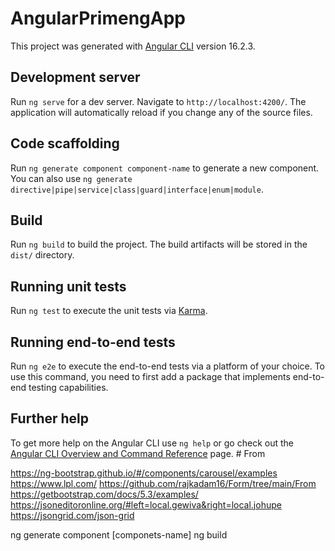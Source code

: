 # AngularPrimengApp

This project was generated with [Angular CLI](https://github.com/angular/angular-cli) version 16.2.3.

## Development server

Run `ng serve` for a dev server. Navigate to `http://localhost:4200/`. The application will automatically reload if you change any of the source files.

## Code scaffolding

Run `ng generate component component-name` to generate a new component. You can also use `ng generate directive|pipe|service|class|guard|interface|enum|module`.

## Build

Run `ng build` to build the project. The build artifacts will be stored in the `dist/` directory.

## Running unit tests

Run `ng test` to execute the unit tests via [Karma](https://karma-runner.github.io).

## Running end-to-end tests

Run `ng e2e` to execute the end-to-end tests via a platform of your choice. To use this command, you need to first add a package that implements end-to-end testing capabilities.

## Further help

To get more help on the Angular CLI use `ng help` or go check out the [Angular CLI Overview and Command Reference](https://angular.io/cli) page.
#   F r o m 
 
 


<!--  -->

https://ng-bootstrap.github.io/#/components/carousel/examples
https://www.lpl.com/
https://github.com/rajkadam16/Form/tree/main/From
https://getbootstrap.com/docs/5.3/examples/
https://jsoneditoronline.org/#left=local.gewiva&right=local.johupe
https://jsongrid.com/json-grid


<!-- command -->

ng generate component [componets-name]
ng build